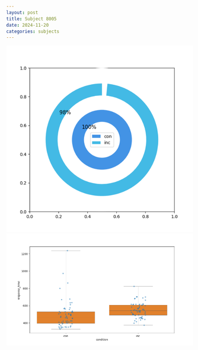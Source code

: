 ```yaml
---
layout: post
title: Subject 8005
date: 2024-11-20
categories: subjects
---
```


![](data/8005/run-5/8005_accuracy_by_condition.png)
![](data/8005/run-5/8005_rt.png)
